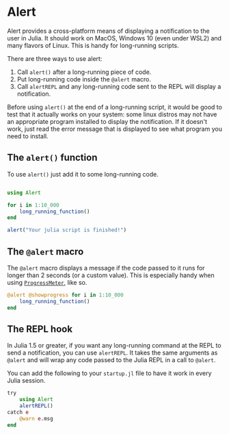 # Alert

Alert provides a cross-platform means of displaying a notification to the user in Julia. It
should work on MacOS, Windows 10 (even under WSL2) and many flavors of Linux. This is handy
for long-running scripts.

There are three ways to use alert:

1. Call `alert()` after a long-running piece of code.
2. Put long-running code inside the `@alert` macro.
3. Call `alertREPL` and any long-running code sent to the REPL will display a notification.

Before using `alert()` at the end of a long-running script, it would be good to
test that it actually works on your system: some linux distros may not have
an appropriate program installed to display the notification. If it doesn't
work, just read the error message that is displayed to see what program you need
to install.

## The `alert()` function

To use `alert()` just add it to some long-running code.

```julia

using Alert

for i in 1:10_000
    long_running_function()
end

alert("Your julia script is finished!")
```

## The `@alert` macro

The `@alert` macro displays a message if the code passed to it runs for longer
than 2 seconds (or a custom value). This is especially handy when using
[`ProgressMeter`](https://github.com/timholy/ProgressMeter.jl), like so.

```julia
@alert @showprogress for i in 1:10_000
    long_running_function()
end
```

## The REPL hook

In Julia 1.5 or greater, if you want any long-running command at the REPL to send a
notification, you can use `alertREPL`. It takes the same arguments as `@alert` and will wrap
any code passed to the Julia REPL in a call to `@alert`.

You can add the following to your `startup.jl` file to have it work in every Julia
session.

```julia
try
    using Alert
    alertREPL()
catch e
    @warn e.msg
end
```